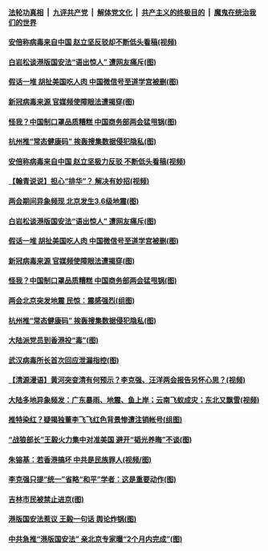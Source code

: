 

####  [法轮功真相](../../../../basic/blob/master/README.md?t=05262231) &nbsp;|&nbsp; [九评共产党](../../../../9ping.md/blob/master/README.md?t=05262231) &nbsp;|&nbsp; [解体党文化](../../../../jtdwh.md/blob/master/README.md?t=05262231)  &nbsp;|&nbsp; [共产主义的终极目的](../../../../gczydzjmd.md/blob/master/README.md?t=05262231) &nbsp;|&nbsp; [魔鬼在统治我们的世界](../../../../mgztzwmdsj.md/blob/master/README.md?t=05262231) 

#### [安倍称病毒来自中国 赵立坚反驳却不断低头看稿(视频)](../pages/p1/934538.md?t=05262231) 

#### [白岩松谈港版国安法“语出惊人” 遭网友痛斥(图)](../pages/p1/934468.md?t=05262231) 

#### [假话一堆 胡扯美国吃人肉 中国微信号至道学宫被删(图)](../pages/p1/934488.md?t=05262231) 

#### [新冠病毒来源 官媒频使障眼法遭揭穿(图)](../pages/p1/934437.md?t=05262231) 

#### [怪我？中国制口罩品质糟糕 中国商务部两会猛甩锅(图)](../pages/p1/934427.md?t=05262231) 

#### [杭州推“常态健康码” 挨轰搜集数据侵犯隐私(图)](../pages/p1/934423.md?t=05262231) 

#### [安倍称病毒来自中国 赵立坚极力反驳 不断低头看稿(视频)](../pages/p1/934538.md?t=05262231) 

#### [【翰青说说】担心“排华”？ 解决有妙招(视频)](../pages/p1/934534.md?t=05262231) 

#### [两会期间异象频现 北京发生3.6级地震(图)](../pages/p1/934512.md?t=05262231) 

#### [白岩松谈港版国安法“语出惊人” 遭网友痛斥(图)](../pages/p1/934468.md?t=05262231) 

#### [假话一堆 胡扯美国吃人肉 中国微信号至道学宫被删(图)](../pages/p1/934488.md?t=05262231) 

#### [新冠病毒来源 官媒频使障眼法遭揭穿(图)](../pages/p1/934437.md?t=05262231) 

#### [怪我？中国制口罩品质糟糕 中国商务部两会猛甩锅(图)](../pages/p1/934427.md?t=05262231) 

#### [两会北京突发地震 民惊：震感强烈(组图)](../pages/p1/934438.md?t=05262231) 

#### [杭州推“常态健康码” 挨轰搜集数据侵犯隐私(图)](../pages/p1/934423.md?t=05262231) 

#### [大陆派党员到香港投“毒”(图)](../pages/p1/934418.md?t=05262231) 

#### [武汉病毒所长首次回应泄漏指控(图)](../pages/p1/934374.md?t=05262231) 

#### [【清源漫语】黄河突变清有何预示？李克强、汪洋两会报告另怀心思？(视频)](../pages/p1/934409.md?t=05262231) 

#### [大陆多地异象频发：广东暴雨、地震、鱼上岸；云南飞蚁成灾；东北又飘雪(视频)](../pages/p1/934397.md?t=05262231) 

#### [推特染红？疑揭独董李飞飞红色背景惨遭注销帐号(组图)](../pages/p1/934396.md?t=05262231) 

#### [“战狼部长”王毅火力集中对准美国 避开“韬光养晦”不谈(图)](../pages/p1/934355.md?t=05262231) 

#### [朱镕基：若香港搞坏 中共是民族罪人(视频/图)](../pages/p1/934345.md?t=05262231) 

#### [李克强只提“统一”省略“和平”学者：这是重要动作(图)](../pages/p1/934310.md?t=05262231) 

#### [吉林市民被禁止进京(图)](../pages/p1/934330.md?t=05262231) 

#### [港版国安法惹议 王毅一句话 舆论炸锅(图)](../pages/p1/934315.md?t=05262231) 

#### [中共急推“港版国安法” 亲北京专家曝“2个月内完成”(图)](../pages/p1/934265.md?t=05262231) 

